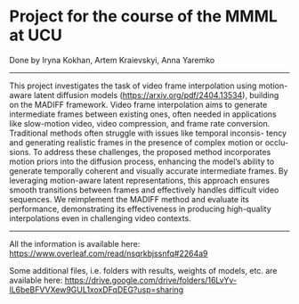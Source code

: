 # Project for the course of the MMML at UCU

Done by Iryna Kokhan, Artem Kraievskyi, Anna Yaremko

---
This project investigates the task of video frame interpolation using motion-
aware latent diffusion models (https://arxiv.org/pdf/2404.13534), building on the MADIFF framework. Video frame
interpolation aims to generate intermediate frames between existing ones, often
needed in applications like slow-motion video, video compression, and frame rate
conversion. Traditional methods often struggle with issues like temporal inconsis-
tency and generating realistic frames in the presence of complex motion or occlu-
sions. To address these challenges, the proposed method incorporates motion priors
into the diffusion process, enhancing the model’s ability to generate temporally
coherent and visually accurate intermediate frames. By leveraging motion-aware
latent representations, this approach ensures smooth transitions between frames
and effectively handles difficult video sequences. We reimplement the MADIFF
method and evaluate its performance, demonstrating its effectiveness in producing
high-quality interpolations even in challenging video contexts.

---

All the information is available here: https://www.overleaf.com/read/nsqrkbjssnfq#2264a9

Some additional files, i.e. folders with results, weights of models, etc. are available here: https://drive.google.com/drive/folders/16LvYv-lL6beBFVVXew9GUL1xoxDFqDEG?usp=sharing
